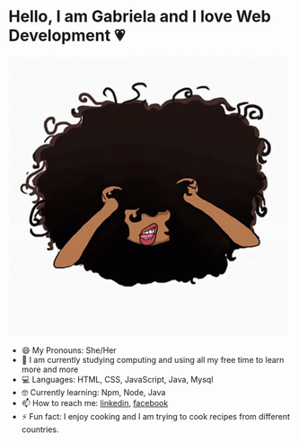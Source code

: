 
# Hello, I am Gabriela and I love Web Development :heartpulse:

![](gifcurlyhair.gif)

* 😄 My Pronouns: She/Her
* 🌱 I am currently studying computing and using all my free time to learn more and more
* 💻 Languages: HTML, CSS, JavaScript, Java, Mysql
* 🤓 Currently learning: Npm, Node, Java
* 📫 How to reach me: [linkedin](https://www.linkedin.com/in/gabriela-carvalho-916313174/), [facebook](https://www.facebook.com/gabrielamelnikcarvalho/)
* ⚡ Fun fact: I enjoy cooking and I am trying to cook recipes from different countries.
